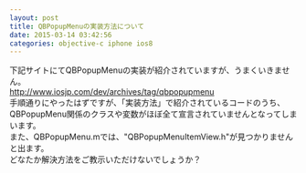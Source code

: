 ```yaml
---
layout: post
title: QBPopupMenuの実装方法について
date: 2015-03-14 03:42:56
categories: objective-c iphone ios8
---
```

<!-- {% raw %} -->
<p>下記サイトにてQBPopupMenuの実装が紹介されていますが、うまくいきません。<br>
<a href="http://www.iosjp.com/dev/archives/tag/qbpopupmenu" rel="nofollow">http://www.iosjp.com/dev/archives/tag/qbpopupmenu</a><br>
手順通りにやったはずですが、「実装方法」で紹介されているコードのうち、<br>
QBPopupMenu関係のクラスや変数がほぼ全て宣言されていませんとなってしまいます。<br>
また、QBPopupMenu.mでは、"QBPopupMenuItemView.h"が見つかりませんと出ます。<br>
どなたか解決方法をご教示いただけないでしょうか？</p>
<!-- {% endraw %} -->

